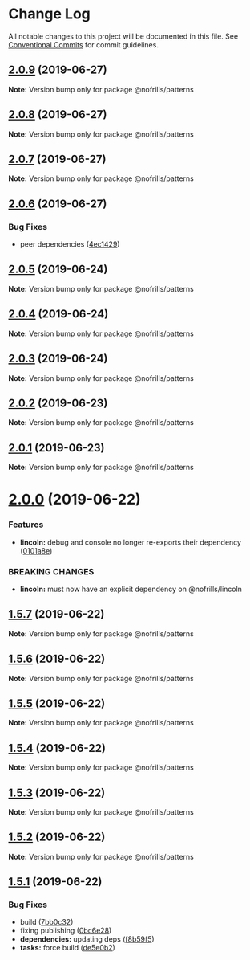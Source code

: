 # Change Log

All notable changes to this project will be documented in this file.
See [Conventional Commits](https://conventionalcommits.org) for commit guidelines.

## [2.0.9](https://github.com/nativecode-dev/nofrills/compare/@nofrills/patterns@2.0.8...@nofrills/patterns@2.0.9) (2019-06-27)

**Note:** Version bump only for package @nofrills/patterns





## [2.0.8](https://github.com/nativecode-dev/nofrills/compare/@nofrills/patterns@2.0.7...@nofrills/patterns@2.0.8) (2019-06-27)

**Note:** Version bump only for package @nofrills/patterns





## [2.0.7](https://github.com/nativecode-dev/nofrills/compare/@nofrills/patterns@2.0.4...@nofrills/patterns@2.0.7) (2019-06-27)

**Note:** Version bump only for package @nofrills/patterns





## [2.0.6](https://github.com/nativecode-dev/nofrills/compare/@nofrills/patterns@2.0.5...@nofrills/patterns@2.0.6) (2019-06-27)


### Bug Fixes

* peer dependencies ([4ec1429](https://github.com/nativecode-dev/nofrills/commit/4ec1429))





## [2.0.5](https://github.com/nativecode-dev/nofrills/compare/@nofrills/patterns@2.0.4...@nofrills/patterns@2.0.5) (2019-06-24)

**Note:** Version bump only for package @nofrills/patterns





## [2.0.4](https://github.com/nativecode-dev/nofrills/compare/@nofrills/patterns@2.0.1...@nofrills/patterns@2.0.4) (2019-06-24)

**Note:** Version bump only for package @nofrills/patterns





## [2.0.3](https://github.com/nativecode-dev/nofrills/compare/@nofrills/patterns@2.0.2...@nofrills/patterns@2.0.3) (2019-06-24)

**Note:** Version bump only for package @nofrills/patterns





## [2.0.2](https://github.com/nativecode-dev/nofrills/compare/@nofrills/patterns@2.0.1...@nofrills/patterns@2.0.2) (2019-06-23)

**Note:** Version bump only for package @nofrills/patterns





## [2.0.1](https://github.com/nativecode-dev/nofrills/compare/@nofrills/patterns@1.5.5...@nofrills/patterns@2.0.1) (2019-06-23)

**Note:** Version bump only for package @nofrills/patterns





# [2.0.0](https://github.com/nativecode-dev/nofrills/compare/@nofrills/patterns@1.5.7...@nofrills/patterns@2.0.0) (2019-06-22)


### Features

* **lincoln:** debug and console no longer re-exports their dependency ([0101a8e](https://github.com/nativecode-dev/nofrills/commit/0101a8e))


### BREAKING CHANGES

* **lincoln:** must now have an explicit dependency on @nofrills/lincoln





## [1.5.7](https://github.com/nativecode-dev/nofrills/compare/@nofrills/patterns@1.5.6...@nofrills/patterns@1.5.7) (2019-06-22)

**Note:** Version bump only for package @nofrills/patterns





## [1.5.6](https://github.com/nativecode-dev/nofrills/compare/@nofrills/patterns@1.5.5...@nofrills/patterns@1.5.6) (2019-06-22)

**Note:** Version bump only for package @nofrills/patterns





## [1.5.5](https://github.com/nativecode-dev/nofrills/compare/@nofrills/patterns@1.5.2...@nofrills/patterns@1.5.5) (2019-06-22)

**Note:** Version bump only for package @nofrills/patterns





## [1.5.4](https://github.com/nativecode-dev/nofrills/compare/@nofrills/patterns@1.5.3...@nofrills/patterns@1.5.4) (2019-06-22)

**Note:** Version bump only for package @nofrills/patterns





## [1.5.3](https://github.com/nativecode-dev/nofrills/compare/@nofrills/patterns@1.5.2...@nofrills/patterns@1.5.3) (2019-06-22)

**Note:** Version bump only for package @nofrills/patterns





## [1.5.2](https://github.com/nativecode-dev/nofrills/compare/@nofrills/patterns@1.5.1...@nofrills/patterns@1.5.2) (2019-06-22)

**Note:** Version bump only for package @nofrills/patterns





## [1.5.1](https://github.com/nativecode-dev/nofrills/compare/@nofrills/patterns@1.5.0...@nofrills/patterns@1.5.1) (2019-06-22)


### Bug Fixes

* build ([7bb0c32](https://github.com/nativecode-dev/nofrills/commit/7bb0c32))
* fixing publishing ([0bc6e28](https://github.com/nativecode-dev/nofrills/commit/0bc6e28))
* **dependencies:** updating deps ([f8b59f5](https://github.com/nativecode-dev/nofrills/commit/f8b59f5))
* **tasks:** force build ([de5e0b2](https://github.com/nativecode-dev/nofrills/commit/de5e0b2))
